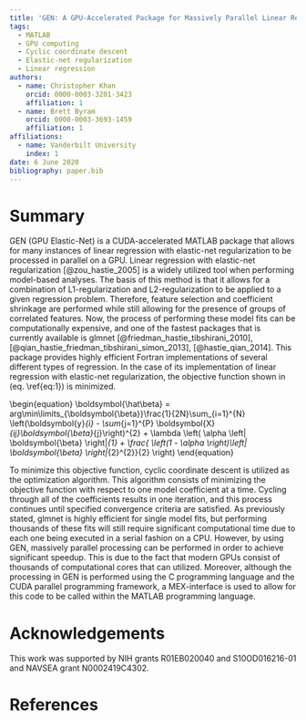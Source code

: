 ```yaml
---
title: 'GEN: A GPU-Accelerated Package for Massively Parallel Linear Regression with Elastic-Net Regularization'
tags:
  - MATLAB
  - GPU computing
  - Cyclic coordinate descent
  - Elastic-net regularization
  - Linear regression
authors:
  - name: Christopher Khan
    orcid: 0000-0003-3201-3423
    affiliation: 1
  - name: Brett Byram
    orcid: 0000-0003-3693-1459
    affiliation: 1
affiliations: 
  - name: Vanderbilt University
    index: 1
date: 6 June 2020
bibliography: paper.bib
---
```


# Summary
GEN (GPU Elastic-Net) is a CUDA-accelerated MATLAB package that allows for many instances of linear
regression with elastic-net regularization to be processed in parallel on a GPU. Linear regression with 
elastic-net regularization [@zou_hastie_2005] is a widely utilized tool when performing model-based analyses. 
The basis of this method is that it allows for a combination of L1-regularization and L2-regularization
to be applied to a given regression problem. Therefore, feature selection and coefficient
shrinkage are performed while still allowing for the presence of groups of correlated features.
Now, the process of performing these model fits can be computationally expensive, and one of the 
fastest packages that is currently available is glmnet [@friedman_hastie_tibshirani_2010], 
[@qian_hastie_friedman_tibshirani_simon_2013], [@hastie_qian_2014]. This package provides highly efficient 
Fortran implementations of several different types of regression. In the case of its implementation of linear
regression with elastic-net regularization, the objective function shown in (eq. \ref{eq:1}) is minimized. 

\begin{equation}
\boldsymbol{\hat\beta} = arg\min\limits_{\boldsymbol{\beta}}\frac{1}{2N}\sum_{i=1}^{N}  \left(\boldsymbol{y}_{i} - \sum_{j=1}^{P} \boldsymbol{X}_{ij}\boldsymbol{\beta}_{j}\right)^{2} + \lambda \left( \alpha \left\| \boldsymbol{\beta} \right\|_{1} + \frac{ \left(1 - \alpha \right)\left\| \boldsymbol{\beta} \right\|_{2}^{2}}{2} \right)
\end{equation}

To minimize this objective function, cyclic coordinate descent is utilized as the optimization algorithm.
This algorithm consists of minimizing the objective function with respect to one model coefficient at a time.
Cycling through all of the coefficients results in one iteration, and this process continues until specified
convergence criteria are satisfied. As previously stated, glmnet is highly efficient for single model fits, but
performing thousands of these fits will still require significant computational time due to each one being executed 
in a serial fashion on a CPU. However, by using GEN, massively parallel processing can be performed in order to 
achieve significant speedup. This is due to the fact that modern GPUs consist of thousands of computational cores
that can utilized. Moreover, although the processing in GEN is performed using the C programming language and 
the CUDA parallel programming framework, a MEX-interface is used to allow for this code to be called within the MATLAB 
programming language.

# Acknowledgements
This work was supported by NIH grants R01EB020040 and S10OD016216-01 and NAVSEA grant N0002419C4302.

# References
